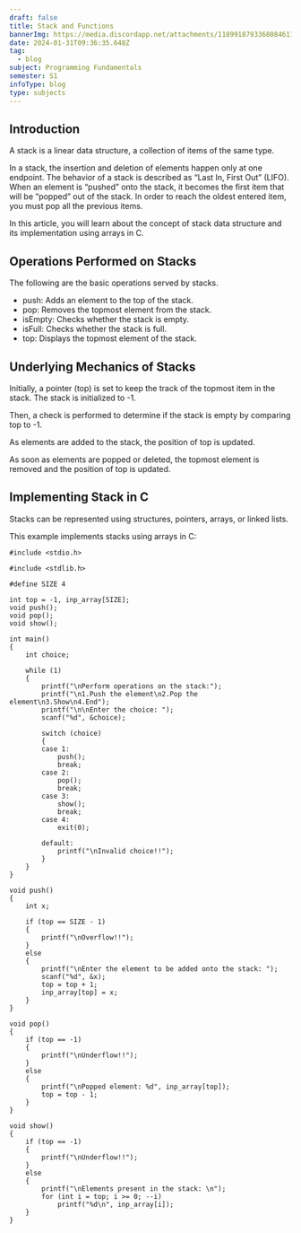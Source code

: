 ```yaml
---
draft: false
title: Stack and Functions
bannerImg: https://media.discordapp.net/attachments/1189918793368084611/1202186810806243360/stack.png?ex=65cc8ab7&is=65ba15b7&hm=c7dd7b203d8fdb06b83651508dfddb5395fe6f7c6fa4d01c4abd2ddf32958755&=&format=webp&quality=lossless
date: 2024-01-31T09:36:35.648Z
tag:
  - blog
subject: Programming Fundamentals
semester: S1
infoType: blog
type: subjects
---
```


## Introduction

A stack is a linear data structure, a collection of items of the same type.

In a stack, the insertion and deletion of elements happen only at one endpoint. The behavior of a stack is described as “Last In, First Out” (LIFO). When an element is “pushed” onto the stack, it becomes the first item that will be “popped” out of the stack. In order to reach the oldest entered item, you must pop all the previous items.

In this article, you will learn about the concept of stack data structure and its implementation using arrays in C.

## Operations Performed on Stacks

The following are the basic operations served by stacks.

- push: Adds an element to the top of the stack.
- pop: Removes the topmost element from the stack.
- isEmpty: Checks whether the stack is empty.
- isFull: Checks whether the stack is full.
- top: Displays the topmost element of the stack.

## Underlying Mechanics of Stacks

Initially, a pointer (top) is set to keep the track of the topmost item in the stack. The stack is initialized to -1.

Then, a check is performed to determine if the stack is empty by comparing top to -1.

As elements are added to the stack, the position of top is updated.

As soon as elements are popped or deleted, the topmost element is removed and the position of top is updated.

## Implementing Stack in C

Stacks can be represented using structures, pointers, arrays, or linked lists.

This example implements stacks using arrays in C:

```
#include <stdio.h>

#include <stdlib.h>

#define SIZE 4

int top = -1, inp_array[SIZE];
void push();
void pop();
void show();

int main()
{
    int choice;

    while (1)
    {
        printf("\nPerform operations on the stack:");
        printf("\n1.Push the element\n2.Pop the element\n3.Show\n4.End");
        printf("\n\nEnter the choice: ");
        scanf("%d", &choice);

        switch (choice)
        {
        case 1:
            push();
            break;
        case 2:
            pop();
            break;
        case 3:
            show();
            break;
        case 4:
            exit(0);

        default:
            printf("\nInvalid choice!!");
        }
    }
}

void push()
{
    int x;

    if (top == SIZE - 1)
    {
        printf("\nOverflow!!");
    }
    else
    {
        printf("\nEnter the element to be added onto the stack: ");
        scanf("%d", &x);
        top = top + 1;
        inp_array[top] = x;
    }
}

void pop()
{
    if (top == -1)
    {
        printf("\nUnderflow!!");
    }
    else
    {
        printf("\nPopped element: %d", inp_array[top]);
        top = top - 1;
    }
}

void show()
{
    if (top == -1)
    {
        printf("\nUnderflow!!");
    }
    else
    {
        printf("\nElements present in the stack: \n");
        for (int i = top; i >= 0; --i)
            printf("%d\n", inp_array[i]);
    }
}
```
